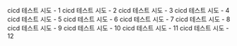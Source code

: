 cicd 테스트 시도 - 1
cicd 테스트 시도 - 2
cicd 테스트 시도 - 3
cicd 테스트 시도 - 4
cicd 테스트 시도 - 5
cicd 테스트 시도 - 6
cicd 테스트 시도 - 7
cicd 테스트 시도 - 8
cicd 테스트 시도 - 9
cicd 테스트 시도 - 10
cicd 테스트 시도 - 11
cicd 테스트 시도 - 12
